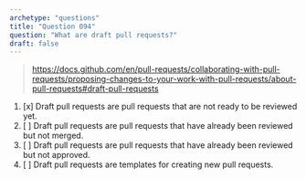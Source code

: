 ```yaml
---
archetype: "questions"
title: "Question 094"
question: "What are draft pull requests?"
draft: false
---
```



> https://docs.github.com/en/pull-requests/collaborating-with-pull-requests/proposing-changes-to-your-work-with-pull-requests/about-pull-requests#draft-pull-requests
1. [x] Draft pull requests are pull requests that are not ready to be reviewed yet.
1. [ ] Draft pull requests are pull requests that have already been reviewed but not merged.
1. [ ] Draft pull requests are pull requests that have already been reviewed but not approved.
1. [ ] Draft pull requests are templates for creating new pull requests.
